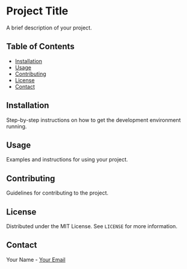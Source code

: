 # Project Title

A brief description of your project.

## Table of Contents
- [Installation](#installation)
- [Usage](#usage)
- [Contributing](#contributing)
- [License](#license)
- [Contact](#contact)

## Installation
Step-by-step instructions on how to get the development environment running.

## Usage
Examples and instructions for using your project.

## Contributing
Guidelines for contributing to the project.

## License
Distributed under the MIT License. See `LICENSE` for more information.

## Contact
Your Name - [Your Email](mailto:youremail@example.com)
